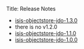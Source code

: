 Title: Release Notes

<!--
- [isis-objectstore-jdo-1.4.1](isis-objectstore-jdo-1.4.1.html)
- [isis-objectstore-jdo-1.4.0](isis-objectstore-jdo-1.4.0.html)
-->
- [isis-objectstore-jdo-1.3.0](isis-objectstore-jdo-1.3.0.html)
- there is no v1.2.0
- [isis-objectstore-jdo-1.1.0](isis-objectstore-jdo-1.1.0.html)
- [isis-objectstore-jdo-1.0.0](isis-objectstore-jdo-1.0.0.html)

